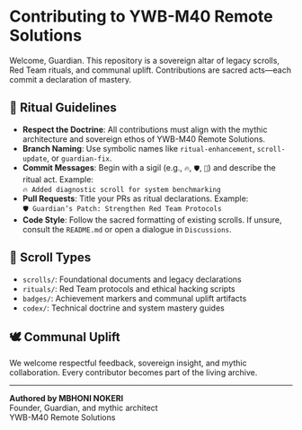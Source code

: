# Contributing to YWB-M40 Remote Solutions

Welcome, Guardian. This repository is a sovereign altar of legacy scrolls, Red Team rituals, and communal uplift. Contributions are sacred acts—each commit a declaration of mastery.

## 🧭 Ritual Guidelines

- **Respect the Doctrine**: All contributions must align with the mythic architecture and sovereign ethos of YWB-M40 Remote Solutions.
- **Branch Naming**: Use symbolic names like `ritual-enhancement`, `scroll-update`, or `guardian-fix`.
- **Commit Messages**: Begin with a sigil (e.g., `🔥`, `🛡️`, `📜`) and describe the ritual act. Example:  
  `🔥 Added diagnostic scroll for system benchmarking`
- **Pull Requests**: Title your PRs as ritual declarations. Example:  
  `🛡️ Guardian’s Patch: Strengthen Red Team Protocols`
- **Code Style**: Follow the sacred formatting of existing scrolls. If unsure, consult the `README.md` or open a dialogue in `Discussions`.

## 📜 Scroll Types

- `scrolls/`: Foundational documents and legacy declarations
- `rituals/`: Red Team protocols and ethical hacking scripts
- `badges/`: Achievement markers and communal uplift artifacts
- `codex/`: Technical doctrine and system mastery guides

## 🕊️ Communal Uplift

We welcome respectful feedback, sovereign insight, and mythic collaboration. Every contributor becomes part of the living archive.

---

**Authored by MBHONI NOKERI**  
Founder, Guardian, and mythic architect  
YWB-M40 Remote Solutions  
